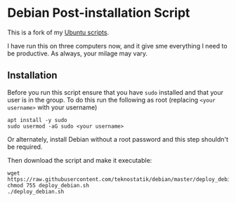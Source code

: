 # Debian Post-installation Script

This is a fork of my [Ubuntu scripts](https://github.com/teknostatik/deploy_ubuntu).

I have run this on three computers now, and it give sme everything I need to be productive. As always, your milage may vary.

## Installation

Before you run this script ensure that you have `sudo` installed and that your user is in the group. To do this run the following as root (replacing `<your username>` with your username)

    apt install -y sudo
    sudo usermod -aG sudo <your username>

Or alternately, install Debian without a root password and this step shouldn't be required.

Then download the script and make it executable:

    wget https://raw.githubusercontent.com/teknostatik/debian/master/deploy_debian.sh
    chmod 755 deploy_debian.sh
    ./deploy_debian.sh
